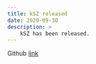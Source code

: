 ```yaml
---
title: kSZ released
date: 2020-09-30
description: >
    kSZ has been released.
---
```



Github <a href="https://github.com/szcompressor/kokkosSZ">link</a>
